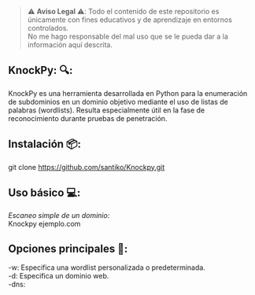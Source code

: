 > ⚠️ **Aviso Legal** ⚠️:
> Todo el contenido de este repositorio es únicamente con fines educativos y de aprendizaje en entornos controlados.  
> No me hago responsable del mal uso que se le pueda dar a la información aquí descrita.

## KnockPy: 🔍:
KnockPy es una herramienta desarrollada en Python para la enumeración de subdominios en un dominio objetivo mediante el uso de listas de palabras (wordlists). Resulta especialmente útil en la fase de reconocimiento durante pruebas de penetración.

## Instalación 📦:
git clone https://github.com/santiko/Knockpy.git

## Uso básico 💻: 
*Escaneo simple de un dominio:*<br>
Knockpy ejemplo.com

## Opciones principales 🔧:
-w: Especifica una wordlist personalizada o predeterminada.<br>
-d: Especifica un dominio web.<br>
-dns: 


